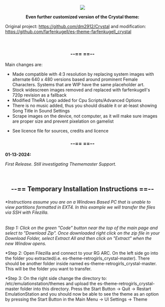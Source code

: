<p align=center><img src="https://i.imgur.com/e6YBrVA.jpg"></a></p>

**<p align=center>Even further customized version of the Crystal theme:</p>**
Original project: https://github.com/dm2912/Crystal and modification: https://github.com/farfenkugell/es-theme-farfenkugell_crystal

<br>

### <p align=center>--== ==--</p>

Main changes are: 

- Made compatible with 4:3 resolution by replacing system images with alternate 640 x 480 versions based around prominent Female Characters. Systems that are WIP have the same placeholder art.
- Stock widescreen images removed and replaced with farfenkugell's 720p revision as a fallback
- Modified TheRA Logo added for Cpu Scripts/Advanced Options
- There is no music added, thus you should disable it or at-least showing Song Title in Sound Settings
- Scrape images on the device, not computer, as it will make sure images are proper size and prevent pixelation on gamelist
+ See licence file for sources, credits and licence

### <p align=center>--== ==--</p>

**01-13-2024:**

*First Release. Still investigating Thememaster Support.*

<br>

## <p align=center>--== Temporary Installation Instructions ==--</p>

###### *Instructions assume you are on a Windows Based PC that is unable to view partitions formatted in EXT4. In this example we will transfer the files via SSH with Filezilla. 

*Step 1: Click on the green "Code" button near the top of the main page and select to "Download Zip". Once downloaded right click on the zip file in your Download Folder, select Extract All and then click on "Extract" when the new Window opens.*

*Step 2: Open Filezilla and connect to your RG ARC. On the left side go into the folder you extracted(i.e. es-theme-retrogirls_crystal-master). There should be another folder inside named es-theme-retrogirls_crystal-master. This will be the folder you want to transfer.

*Step 3: On the right side change the directory to: /etc/emulationstation/themes and upload the es-theme-retrogirls_crystal-master folder into this directory. Press the Start Button -> Quit -> Restart EmulationStation and you should now be able to see the theme as an option by pressing the Start Button in the Main Menu -> UI Settings -> Theme
